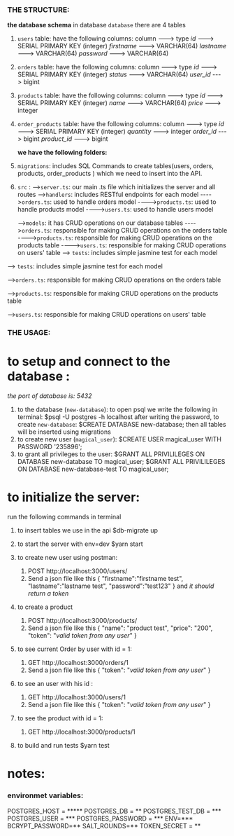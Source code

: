 ### THE STRUCTURE:

**the database schema**
in database `database` there are 4 tables

1. `users` table: have the following columns:
   column ---> type
   _id_ ---> SERIAL PRIMARY KEY (integer)
   _firstname_ ---> VARCHAR(64)
   _lastname_ ---> VARCHAR(64)
   _password_ ---> VARCHAR(64)

2. `orders` table: have the following columns:
   column ---> type
   _id_ ---> SERIAL PRIMARY KEY (integer)
   _status_ ---> VARCHAR(64)
   _user_id_ ---> bigint

3. `products` table: have the following columns:
   column ---> type
   _id_ ---> SERIAL PRIMARY KEY (integer)
   _name_ ---> VARCHAR(64)
   _price_ ---> integer

4. `order_products` table: have the following columns:
   column ---> type
   _id_ ---> SERIAL PRIMARY KEY (integer)
   _quantity_ ---> integer
   _order_id_ ---> bigint
   _product_id_ ---> bigint

   **we have the following folders:**

5. `migrations`: includes SQL Commands to create tables(users, orders, products, order_products ) which we need to insert into the API.

6. `src` :
   -->`server.ts`: our main .ts file which initializes the server and all routes
   -->`handlers`: includes RESTful endpoints for each model
   ---->`orders.ts`: used to handle orders model
   ---->`products.ts`: used to handle products model
   ---->`users.ts`: used to handle users model

   -->`models`: it has CRUD operations on our database tables
   ---->`orders.ts`: responsible for making CRUD operations on the orders table
   ---->`products.ts`: responsible for making CRUD operations on the products table
   ---->`users.ts`: responsible for making CRUD operations on users' table
   --> `tests`: includes simple jasmine test for each model

--> `tests`: includes simple jasmine test for each model

-->`orders.ts`: responsible for making CRUD operations on the orders table

-->`products.ts`: responsible for making CRUD operations on the products table

-->`users.ts`: responsible for making CRUD operations on users' table

### THE USAGE:

# to setup and connect to the database :

_the port of database is: 5432_

1. to the database (`new-database`):
   to open psql we write the following in terminal:
   $psql -U postgres -h localhost
   after writing the password, to create `new-database`:
   $CREATE DATABASE new-database;
   then all tables will be inserted using migrations
2. to create new user (`magical_user`):
   $CREATE USER magical_user WITH PASSWORD '235896';
3. to grant all privileges to the user:
   $GRANT ALL PRIVILILEGES ON DATABASE new-database TO magical_user;
   $GRANT ALL PRIVILILEGES ON DATABASE new-database-test TO magical_user;

# to initialize the server:

run the following commands in terminal

1.  to insert tables we use in the api
    $db-migrate up

2.  to start the server with env=dev
    $yarn start
3.  to create new user using postman:
    1. POST http://localhost:3000/users/
    2. Send a json file like this
       {
       "firstname":"firstname test",
       "lastname":"lastname test",
       "password":"test123"
       }
       and _it should return a token_
4.  to create a product
    1. POST http://localhost:3000/products/
    2. Send a json file like this
       {
       "name": "product test",
       "price": "200",
       "token": "_valid token from any user_"
       }
5.  to see current Order by user with id = 1:

    1. GET http://localhost:3000/orders/1
    2. Send a json file like this
       {
       "token": "_valid token from any user_"
       }

6.  to see an user with his id :

    1. GET http://localhost:3000/users/1
    2. Send a json file like this
       {
       "token": "_valid token from any user_"
       }

7.  to see the product with id = 1:

    1. GET http://localhost:3000/products/1

8.  to build and run tests
    $yarn test

# notes:

### environmet variables:

POSTGRES_HOST = *****
POSTGRES_DB = **
POSTGRES_TEST_DB = ***
POSTGRES_USER = ***
POSTGRES_PASSWORD = ***
ENV=***
BCRYPT_PASSWORD=**
SALT_ROUNDS=**
TOKEN_SECRET = **
